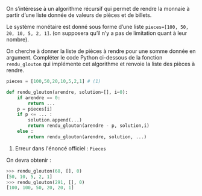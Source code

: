On s’intéresse à un algorithme récursif qui permet de rendre la monnaie à partir d’une
liste donnée de valeurs de pièces et de billets.

Le système monétaire est donné sous
forme d’une liste `pieces=[100, 50, 20, 10, 5, 2, 1]`.
(on supposera qu’il n’y a
pas de limitation quant à leur nombre).

On cherche à donner la liste de pièces à rendre
pour une somme donnée en argument.
Compléter le code Python ci-dessous de la fonction `rendu_glouton` qui implémente cet
algorithme et renvoie la liste des pièces à rendre.

```python linenums='1'
pieces = [100,50,20,10,5,2,1] # (1)

def rendu_glouton(arendre, solution=[], i=0):
    if arendre == 0:
        return ...
    p = pieces[i]
    if p <= ... :
        solution.append(...)
        return rendu_glouton(arendre - p, solution,i)
    else :
        return rendu_glouton(arendre, solution, ...)
```

1. Erreur dans l'énoncé officiel : ```Pieces```


On devra obtenir :

```python
>>> rendu_glouton(68, [], 0) 
[50, 10, 5, 2, 1]
>>> rendu_glouton(291, [], 0) 
[100, 100, 50, 20, 20, 1]
```
